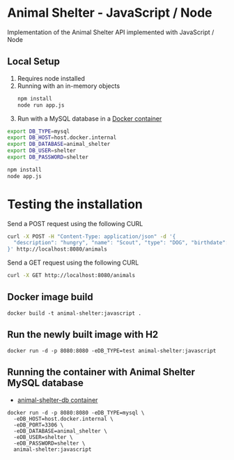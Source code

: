 # Animal Shelter - JavaScript / Node

Implementation of the Animal Shelter API implemented with JavaScript / Node

## Local Setup

1. Requires node installed
3. Running with an in-memory objects
    ```bash 
    npm install 
    node run app.js
    ```
4. Run with a MySQL database in a [Docker container](../../database/mysql/README.md)
  ```bash
  export DB_TYPE=mysql
  export DB_HOST=host.docker.internal
  export DB_DATABASE=animal_shelter 
  export DB_USER=shelter 
  export DB_PASSWORD=shelter
  
  npm install 
  node app.js
  ```

# Testing the installation
Send a POST request using the following CURL
```bash
curl -X POST -H "Content-Type: application/json" -d '{
  "description": "hungry", "name": "Scout", "type": "DOG", "birthdate": "2022-9-22"
}' http://localhost:8080/animals
```
Send a GET request using the following CURL
```bash
curl -X GET http://localhost:8080/animals
```

## Docker image build
  ```
  docker build -t animal-shelter:javascript .
  ```

## Run the newly built image with H2
   ```text
   docker run -d -p 8080:8080 -eDB_TYPE=test animal-shelter:javascript
   ```
## Running the container with Animal Shelter MySQL database
  - [animal-shelter-db container](../../database/mysql/README.md)
  ```
  docker run -d -p 8080:8080 -eDB_TYPE=mysql \
    -eDB_HOST=host.docker.internal \
    -eDB_PORT=3306 \
    -eDB_DATABASE=animal_shelter \
    -eDB_USER=shelter \
    -eDB_PASSWORD=shelter \
    animal-shelter:javascript 
  ```
